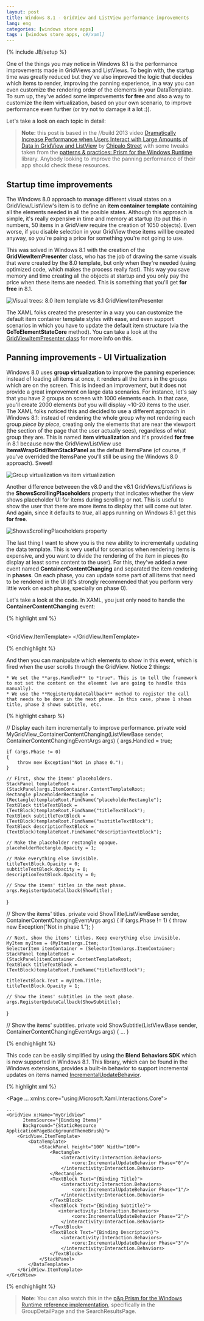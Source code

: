 ```yaml
---
layout: post
title: Windows 8.1 - GridView and ListView performance improvements
lang: eng
categories: [windows store apps]
tags : [windows store apps, c#/xaml]
---
```


{% include JB/setup %}

One of the things you may notice in Windows 8.1 is the performance improvements made in GridViews and ListViews. To begin with, the startup time was greatly reduced but they've also improved the logic that decides which items to render, improving the panning experience, in a way you can even customize the rendering order of the elements in your DataTemplate. To sum up, they've added some improvements **for free** and also a way to customize the item virtualization, based on your own scenario, to improve performance even further (or try not to damage it a lot :)). 

Let's take a look on each topic in detail:

> **Note:** this post is based in the //build 2013 video [Dramatically Increase Performance when Users Interact with Large Amounts of Data in GridView and ListView](http://channel9.msdn.com/Events/Build/2013/3-158) by [Chipalo Street](http://channel9.msdn.com/Events/Speakers/chipalo-street) with some tweaks taken from the [patterns & practices: Prism for the Windows Runtime](http://prismwindowsruntime.codeplex.com/) library. Anybody looking to improve the panning performance of their app should check these resources. 

## Startup time improvements 

The Windows 8.0 approach to manage different visual states on a GridView/ListView's item is to define an **item container template** containing all the elements needed in all the posible states. Although this approach is simple, it's really expensive in time and memory at startup (to put this in numbers, 50 items in a GridView require the creation of 1050 objects). Even worse, if you disable selection in your GridView these items will be created anyway, so you're paing a price for something you're not going to use.

This was solved in Windows 8.1 with the creation of the **GridViewItemPresenter** class, who has the job of drawing the same visuals that were created by the 8.0 template, but only when they're needed (using optimized code, which makes the process really fast). This way you save memory and time creating all the objects at startup and you only pay the price when these items are needed. This is something that you'll get **for free** in 8.1.

![](https://raw.github.com/nanovazquez/nanovazquez.github.com/master/_posts/windows-8.1-gridview-and-listview-performance-improvements/item-template-vs-presenters.png "Visual trees: 8.0 item template vs 8.1 GridViewItemPresenter")

The XAML folks created the presenter in a way you can customize the default item container template styles with ease, and even support scenarios in which you have to update the default item structure (via the **GoToElementStateCore** method). You can take a look at the [GridViewItemPresenter class](http://msdn.microsoft.com/library/windows/apps/dn279298) for more info on this.

## Panning improvements - UI Virtualization

Windows 8.0 uses **group virtualization** to improve the panning experience: instead of loading all items at once, it renders all the items in the groups which are on the screen. This is indeed an improvement, but it does not provide a great improvement on large data scenarios. For instance, let's say that you have 2 groups on screen with 1000 elements each. In that case, you'll create 2000 elements *but* you will display ~10-20 items to the user. The XAML folks noticed this and decided to use a different approach in Windows 8.1: instead of rendering the whole group why not rendering each group *piece by piece*, creating only the elements that are near the viewport (the section of the page that the user actually sees), regardless of what group they are. This is named **item virtualization** and it's provided **for free** in 8.1 because now the GridView/ListView use **ItemsWrapGrid**/**ItemStackPanel** as the default ItemsPane (of course, if you've overrided the ItemsPane you'll still be using the Windows 8.0 approach). Sweet!

![](https://raw.github.com/nanovazquez/nanovazquez.github.com/master/_posts/windows-8.1-gridview-and-listview-performance-improvements/group-virtualization-vs-item-virtualization.png "Group virtualization vs item virtualization")

Another difference betweeen the v8.0 and the v8.1 GridViews/ListViews is the **ShowsScrollingPlaceholders** property that indicates whether the view shows placeholder UI for items during scrolling or not. This is useful to show the user that there are more items to display that will come out later. And again, since it defaults to *true*, all apps running on Windows 8.1 get this **for free**.

![](https://raw.github.com/nanovazquez/nanovazquez.github.com/master/_posts/windows-8.1-gridview-and-listview-performance-improvements/showsscrollingplaceholders-property.png "ShowsScrollingPlaceholders property")

The last thing I want to show you is the new ability to incrementally updating the data template. This is very useful for scenarios when rendering items is expensive, and you want to divide the rendering of the item in pieces (to display at least some content to the user). For this, they've added a new event named **ContainerContentChanging** and separated the item rendering in **phases**. On each phase, you can update some part of all items that need to be rendered in the UI (it's strongly recommended that you perform very little work on each phase, specially on phase 0).

Let's take a look at the code. In XAML, you just only need to handle the **ContainerContentChanging** event:

{% highlight xml %}

<GridView x:Name="myGridView"
          ItemsSource="{Binding Items}"
          Background="{StaticResource ApplicationPageBackgroundThemeBrush}"
          ContainerContentChanging="MyGridView_ContainerContentChanging">           
    <GridView.ItemTemplate>
        <DataTemplate>
            <StackPanel Height="100" Width="100">
                <Rectangle x:Name="placeholderRectangle" Opacity="0"/>
                <TextBlock x:Name="titleTextBlock" Text="{Binding Title}" />
                <TextBlock x:Name="subtitleTextBlock" Text="{Binding Subtitle}" />
                <TextBlock x:Name="descriptionTextBlock" Text="{Binding Description}"  />
            </StackPanel>
        </DataTemplate>
    </GridView.ItemTemplate>
</GridView>

{% endhighlight %}

And then you can manipulate which elements to show in this event, which is fired when the user scrolls through the GridView. Notice 2 things:

	* We set the **args.Handled** to *true*. This is to tell the framework to not set the content on the eleemnt (we are going to handle this manually). 
	* We use the **RegisterUpdateCallback** method to register the call that needs to be done in the next phase. In this case, phase 1 shows title, phase 2 shows subtitle, etc.

{% highlight csharp %}

// Display each item incrementally to improve performance.
private void MyGridView_ContainerContentChanging(ListViewBase sender, ContainerContentChangingEventArgs args)
{
    args.Handled = true;

    if (args.Phase != 0)
    {
        throw new Exception("Not in phase 0.");
    }

    // First, show the items' placeholders.
    StackPanel templateRoot = (StackPanel)args.ItemContainer.ContentTemplateRoot;
    Rectangle placeholderRectangle = (Rectangle)templateRoot.FindName("placeholderRectangle");
    TextBlock titleTextBlock = (TextBlock)templateRoot.FindName("titleTextBlock");
    TextBlock subtitleTextBlock = (TextBlock)templateRoot.FindName("subtitleTextBlock");
    TextBlock descriptionTextBlock = (TextBlock)templateRoot.FindName("descriptionTextBlock");

    // Make the placeholder rectangle opaque.
    placeholderRectangle.Opacity = 1;

    // Make everything else invisible.
    titleTextBlock.Opacity = 0;
    subtitleTextBlock.Opacity = 0;
    descriptionTextBlock.Opacity = 0;

    // Show the items' titles in the next phase.
    args.RegisterUpdateCallback(ShowTitle);
}

// Show the items' titles.
private void ShowTitle(ListViewBase sender, ContainerContentChangingEventArgs args)
{
    if (args.Phase != 1)
    {
        throw new Exception("Not in phase 1.");
    }

    // Next, show the items' titles. Keep everything else invisible.
    MyItem myItem = (MyItem)args.Item;
    SelectorItem itemContainer = (SelectorItem)args.ItemContainer;
    StackPanel templateRoot = (StackPanel)itemContainer.ContentTemplateRoot;
    TextBlock titleTextBlock = (TextBlock)templateRoot.FindName("titleTextBlock");

    titleTextBlock.Text = myItem.Title;
    titleTextBlock.Opacity = 1;
    
    // Show the items' subtitles in the next phase.
    args.RegisterUpdateCallback(ShowSubtitle);
}

// Show the items' subtitles.
private void ShowSubtitle(ListViewBase sender, ContainerContentChangingEventArgs args)
{
	...
}

{% endhighlight %}

This code can be easily simplified by using the **Blend Behaviors SDK** which is now supported in Windows 8.1. This library, which can be found in the Windows extensions, provides a built-in behavior to support incremental updates on items named [IncrementalUpdateBehavior](http://msdn.microsoft.com/en-us/library/windows/apps/dn458551.aspx). 

{% highlight xml %}

<Page
    ...
    xmlns:core="using:Microsoft.Xaml.Interactions.Core">

    ...
	<GridView x:Name="myGridView"
          ItemsSource="{Binding Items}"
          Background="{StaticResource ApplicationPageBackgroundThemeBrush}">           
	    <GridView.ItemTemplate>
	    	<DataTemplate>
				<StackPanel Height="100" Width="100">
					<Rectangle>
	                    <interactivity:Interaction.Behaviors>
	                        <core:IncrementalUpdateBehavior Phase="0"/>
	                    </interactivity:Interaction.Behaviors>
	                </Rectangle>
	                <TextBlock Text="{Binding Title}">
	                    <interactivity:Interaction.Behaviors>
	                        <core:IncrementalUpdateBehavior Phase="1"/>
	                    </interactivity:Interaction.Behaviors>
	                </TextBlock>
	                <TextBlock Text="{Binding Subtitle}">
	                   <interactivity:Interaction.Behaviors>
	                        <core:IncrementalUpdateBehavior Phase="2"/>
	                    </interactivity:Interaction.Behaviors>
	                </TextBlock>
	                <TextBlock Text="{Binding Description}">
	                    <interactivity:Interaction.Behaviors>
	                        <core:IncrementalUpdateBehavior Phase="3"/>
	                    </interactivity:Interaction.Behaviors>
	                </TextBlock>
	            </StackPanel>
	        </DataTemplate>
	    </GridView.ItemTemplate>
	</GridView>
</Page>

{% endhighlight %}

> **Note:** You can also watch this in the [p&p Prism for the Windows Runtime reference implementation](http://http://prismwindowsruntime.codeplex.com/), specifically in the GroupDetailPage and the SearchResultsPage.
